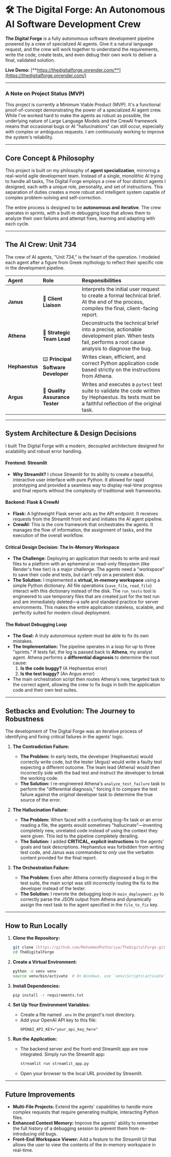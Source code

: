 # 🛠️ The Digital Forge: An Autonomous AI Software Development Crew

**The Digital Forge** is a fully autonomous software development pipeline powered by a crew of specialized AI agents. Give it a natural language request, and the crew will work together to understand the requirements, write the code, create tests, and even debug their own work to deliver a final, validated solution.

**Live Demo:** [**https://thedigitalforge.onrender.com/**](https://thedigitalforge.onrender.com/)

---

### A Note on Project Status (MVP)

This project is currently a Minimum Viable Product (MVP). It's a functional proof-of-concept demonstrating the power of a specialized AI agent crew. While I've worked hard to make the agents as robust as possible, the underlying nature of Large Language Models and the CrewAI framework means that occasional bugs or AI "hallucinations" can still occur, especially with complex or ambiguous requests. I am continuously working to improve the system's reliability.

---

## Core Concept & Philosophy

This project is built on my philosophy of **agent specialization**, mirroring a real-world agile development team. Instead of a single, monolithic AI trying to handle all tasks, The Digital Forge employs a crew of four distinct agents I designed, each with a unique role, personality, and set of instructions. This separation of duties creates a more robust and intelligent system capable of complex problem-solving and self-correction.

The entire process is designed to be **autonomous and iterative**. The crew operates in sprints, with a built-in debugging loop that allows them to analyze their own failures and attempt fixes, learning and adapting with each cycle.

---

## The AI Crew: Unit 734

The crew of AI agents, "Unit 734," is the heart of the operation. I modeled each agent after a figure from Greek mythology to reflect their specific role in the development pipeline.

| Agent       | Role                                    | Responsibilities                                                                                                                              |
| :---------- | :-------------------------------------- | :-------------------------------------------------------------------------------------------------------------------------------------------- |
| **Janus** | 👤 **Client Liaison** | Interprets the initial user request to create a formal technical brief. At the end of the process, compiles the final, client-facing report.    |
| **Athena** | 📝 **Strategic Team Lead** | Deconstructs the technical brief into a precise, actionable development plan. When tests fail, performs a root cause analysis to diagnose the bug. |
| **Hephaestus**| ⌨️ **Principal Software Developer** | Writes clean, efficient, and correct Python application code based strictly on the instructions from Athena.                                    |
| **Argus** | 🔎 **Quality Assurance Tester** | Writes and executes a `pytest` test suite to validate the code written by Hephaestus. Its tests must be a faithful reflection of the original task. |

---

## System Architecture & Design Decisions

I built The Digital Forge with a modern, decoupled architecture designed for scalability and robust error handling.

#### **Frontend: Streamlit**
* **Why Streamlit?** I chose Streamlit for its ability to create a beautiful, interactive user interface with pure Python. It allowed for rapid prototyping and provided a seamless way to display real-time progress and final reports without the complexity of traditional web frameworks.

#### **Backend: Flask & CrewAI**
* **Flask:** A lightweight Flask server acts as the API endpoint. It receives requests from the Streamlit front end and initiates the AI agent pipeline.
* **CrewAI:** This is the core framework that orchestrates the agents. It manages the flow of information, the assignment of tasks, and the execution of the overall workflow.

#### **Critical Design Decision: The In-Memory Workspace**
* **The Challenge:** Deploying an application that needs to write and read files to a platform with an ephemeral or read-only filesystem (like Render's free tier) is a major challenge. The agents need a "workspace" to save their code and tests, but can't rely on a persistent disk.
* **The Solution:** I implemented a **virtual, in-memory workspace** using a simple Python dictionary. All file operations (`save_file`, `read_file`) interact with this dictionary instead of the disk. The `run_tests` tool is engineered to use temporary files that are created just for the test run and are immediately deleted—a safe and standard practice for server environments. This makes the entire application stateless, scalable, and perfectly suited for modern cloud deployment.

#### **The Robust Debugging Loop**
* **The Goal:** A truly autonomous system must be able to fix its own mistakes.
* **The Implementation:** The pipeline operates in a loop for up to three "sprints." If tests fail, the log is passed back to **Athena**, my analyst agent. Athena performs a **differential diagnosis** to determine the root cause:
    1.  **Is the code buggy?** (A Hephaestus error)
    2.  **Is the test buggy?** (An Argus error)
* The main orchestration script then routes Athena's new, targeted task to the correct agent, allowing the crew to fix bugs in both the application code and their own test suites.

---

## Setbacks and Evolution: The Journey to Robustness

The development of The Digital Forge was an iterative process of identifying and fixing critical failures in the agents' logic.

1.  **The Contradiction Failure:**
    * **The Problem:** In early tests, the developer (Hephaestus) would correctly write code, but the tester (Argus) would write a faulty test expecting a different outcome. The team lead (Athena) would then incorrectly side with the bad test and instruct the developer to break the working code.
    * **The Solution:** I re-engineered Athena's `analyze_test_failure` task to perform the "differential diagnosis," forcing it to compare the test failure against the *original* developer task to determine the true source of the error.

2.  **The Hallucination Failure:**
    * **The Problem:** When faced with a confusing bug-fix task or an error reading a file, the agents would sometimes "hallucinate"—inventing completely new, unrelated code instead of using the context they were given. This led to the pipeline completely derailing.
    * **The Solution:** I added **CRITICAL, explicit instructions** to the agents' goals and task descriptions. Hephaestus was forbidden from writing test code, and Janus was commanded to *only* use the verbatim content provided for the final report.

3.  **The Orchestration Failure:**
    * **The Problem:** Even after Athena correctly diagnosed a bug in the test suite, the main script was still incorrectly routing the fix to the developer instead of the tester.
    * **The Solution:** I rewrote the debugging loop in `main_deployment.py` to correctly parse the JSON output from Athena and dynamically assign the next task to the agent specified in the `file_to_fix` key.

---

## How to Run Locally

1.  **Clone the Repository:**
    ```bash
    git clone [https://github.com/MohammedPathariya/TheDigitalForge.git](https://github.com/MohammedPathariya/TheDigitalForge.git)
    cd TheDigitalForge
    ```

2.  **Create a Virtual Environment:**
    ```bash
    python -m venv venv
    source venv/bin/activate  # On Windows, use `venv\Scripts\activate`
    ```

3.  **Install Dependencies:**
    ```bash
    pip install -r requirements.txt
    ```

4.  **Set Up Your Environment Variables:**
    * Create a file named `.env` in the project's root directory.
    * Add your OpenAI API key to this file:
        ```
        OPENAI_API_KEY="your_api_key_here"
        ```

5.  **Run the Application:**
    * The backend server and the front-end Streamlit app are now integrated. Simply run the Streamlit app:
        ```bash
        streamlit run streamlit_app.py
        ```
    * Open your browser to the local URL provided by Streamlit.

---

## Future Improvements

* **Multi-File Projects:** Extend the agents' capabilities to handle more complex requests that require generating multiple, interacting Python files.
* **Enhanced Context Memory:** Improve the agents' ability to remember the full history of a debugging session to prevent them from re-introducing old bugs.
* **Front-End Workspace Viewer:** Add a feature to the Streamlit UI that allows the user to view the contents of the in-memory workspace in real-time.

